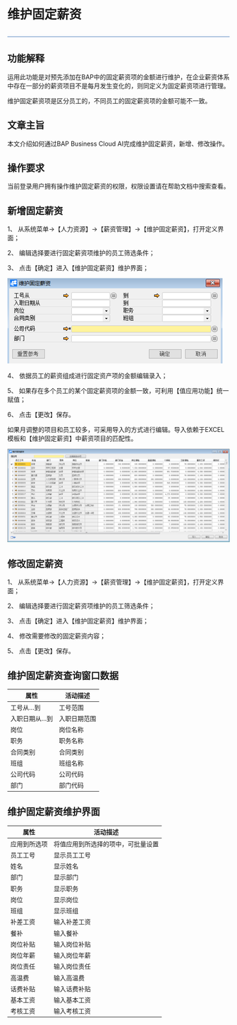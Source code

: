 # 维护固定薪资  

![img](图片/标题.png) 

## 功能解释 

运用此功能是对预先添加在BAP中的固定薪资项的金额进行维护，在企业薪资体系中存在一部分的薪资项目不是每月发生变化的，则同定义为固定薪资项进行管理。

维护固定薪资项是区分员工的，不同员工的固定薪资项的金额可能不一致。

## 文章主旨 

本文介绍如何通过BAP Business Cloud AI完成维护固定薪资，新增、修改操作。

## 操作要求 

当前登录用户拥有操作维护固定薪资的权限，权限设置请在帮助文档中搜索查看。

## 新增固定薪资 

1、 从系统菜单->【人力资源】->【薪资管理】->【维护固定薪资】，打开定义界面；	

2、 编辑选择要进行固定薪资项维护的员工筛选条件；

3、 点击【确定】进入【维护固定薪资】维护界面；

![img](图片/维护1.png) 

4、 依据员工的薪资组成进行固定资产项的金额编辑录入；

5、 如果存在多个员工的某个固定薪资项的金额一致，可利用【值应用功能】统一赋值；

6、 点击【更改】保存。

如果月调整的项目和员工较多，可采用导入的方式进行编辑。导入依赖于EXCEL模板和【维护固定薪资】中薪资项目的匹配性。

![img](图片/维护2.png) 

## 修改固定薪资 

1、 从系统菜单->【人力资源】->【薪资管理】->【维护固定薪资】，打开定义界面；	

2、 编辑选择要进行固定薪资项维护的员工筛选条件；

3、 点击【确定】进入【维护固定薪资】维护界面；

4、 修改需要修改的固定薪资内容；

5、 点击【更改】保存。

## 维护固定薪资查询窗口数据 

| **属性** | **活动描述** |
| -------------- | ------------------ |
| 工号从…到      | 工号范围           |
| 入职日期从…到  | 入职日期范围       |
| 岗位           | 岗位名称           |
| 职务           | 职务名称           |
| 合同类别       | 合同类别           |
| 班组           | 班组名称           |
| 公司代码       | 公司代码           |
| 部门           | 部门代码           |

## 维护固定薪资维护界面 

| **属性** | **活动描述**                 |
| -------------- | ---------------------------------- |
| 应用到所选项   | 将值应用到所选择的项中，可批量设置 |
| 员工工号       | 显示员工工号                       |
| 姓名           | 显示姓名                           |
| 部门           | 显示部门                           |
| 职务           | 显示职务                           |
| 岗位           | 显示岗位                           |
| 班组           | 显示班组                           |
| 补差工资       | 输入补差工资                       |
| 餐补           | 输入餐补                           |
| 岗位补贴       | 输入岗位补贴                       |
| 岗位年薪       | 输入岗位年薪                       |
| 岗位责任       | 输入岗位责任                       |
| 高温费         | 输入高温费                         |
| 话费补贴       | 输入话费补贴                       |
| 基本工资       | 输入基本工资                       |
| 考核工资       | 输入考核工资                       |

 

 
